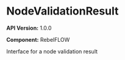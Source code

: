 # NodeValidationResult

**API Version:** 1.0.0

**Component:** RebelFLOW

Interface for a node validation result

